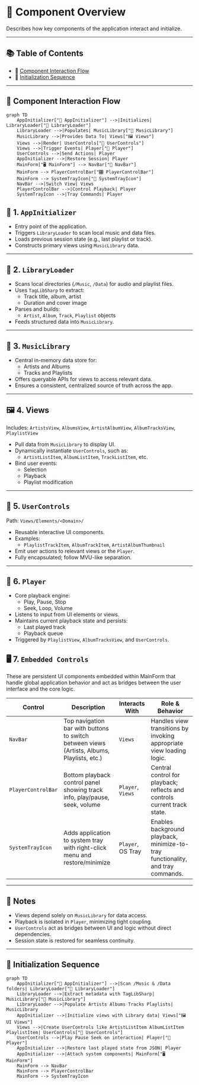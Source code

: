 # 🔄 Component Overview

Describes how key components of the application interact and initialize.

---

## 📚 Table of Contents

- 🔄 [Component Interaction Flow](#-component-interaction-flow)
- 🧬 [Initialization Sequence](#-initialization-sequence)

---

## 🔄 Component Interaction Flow
```mermaid
graph TD
    AppInitializer["🧭 AppInitializer"] -->|Initializes| LibraryLoader["📂 LibraryLoader"]
    LibraryLoader -->|Populates| MusicLibrary["🧠 MusicLibrary"]
    MusicLibrary -->|Provides Data To| Views["🖼️ Views"]
    Views -->|Render| UserControls["🧩 UserControls"]
    Views -->|Trigger Events| Player["🎵 Player"]
    UserControls -->|Send Actions| Player
    AppInitializer -->|Restore Session| Player
    MainForm["🖥️ MainForm"] --> NavBar["🧭 NavBar"]
    MainForm --> PlayerControlBar["🎛️ PlayerControlBar"]
    MainForm --> SystemTrayIcon["📌 SystemTrayIcon"]
    NavBar -->|Switch View| Views
    PlayerControlBar -->|Control Playback| Player
    SystemTrayIcon -->|Tray Commands| Player
```

## 🔁 1. `AppInitializer`

- Entry point of the application.
- Triggers `LibraryLoader` to scan local music and data files.
- Loads previous session state (e.g., last playlist or track).
- Constructs primary views using `MusicLibrary` data.

---

## 📂 2. `LibraryLoader`

- Scans local directories (`/Music`, `/Data`) for audio and playlist files.
- Uses `TagLibSharp` to extract:
  - Track title, album, artist
  - Duration and cover image
- Parses and builds:
  - `Artist`, `Album`, `Track`, `Playlist` objects
- Feeds structured data into `MusicLibrary`.

---

## 🧠 3. `MusicLibrary`

- Central in-memory data store for:
  - Artists and Albums
  - Tracks and Playlists
- Offers queryable APIs for views to access relevant data.
- Ensures a consistent, centralized source of truth across the app.

---

## 🖼️ 4. Views

Includes: `ArtistsView`, `AlbumsView`, `ArtistAlbumView`, `AlbumTracksView`, `PlaylistView`

- Pull data from `MusicLibrary` to display UI.
- Dynamically instantiate `UserControls`, such as:
  - `ArtistListItem`, `AlbumListItem`, `TrackListItem`, etc.
- Bind user events:
  - Selection
  - Playback
  - Playlist modification

---

## 🧩 5. `UserControls`

Path: `Views/Elements/<Domain>/`

- Reusable interactive UI components.
- Examples:
  - `PlaylistTrackItem`, `AlbumTrackItem`, `ArtistAlbumThumbnail`
- Emit user actions to relevant views or the `Player`.
- Fully encapsulated; follow MVU-like separation.

---

## 🎵 6. `Player`

- Core playback engine:
  - Play, Pause, Stop
  - Seek, Loop, Volume
- Listens to input from UI elements or views.
- Maintains current playback state and persists:
  - Last played track
  - Playback queue
- Triggered by `PlaylistView`, `AlbumTracksView`, and `UserControls`.

## 🖥️ 7. `Embedded Controls`

These are persistent UI components embedded within MainForm that handle global application behavior and act as bridges between the user interface and the core logic.

| **Control**        | **Description**                                                                            | **Interacts With** | **Role & Behavior**                                                             |
| ------------------ | ------------------------------------------------------------------------------------------ | ------------------ | ------------------------------------------------------------------------------- |
| `NavBar`           | Top navigation bar with buttons to switch between views (Artists, Albums, Playlists, etc.) | `Views`            | Handles view transitions by invoking appropriate view loading logic.            |
| `PlayerControlBar` | Bottom playback control panel showing track info, play/pause, seek, volume                 | `Player`, `Views`  | Central control for playback; reflects and controls current track state.        |
| `SystemTrayIcon`   | Adds application to system tray with right-click menu and restore/minimize                 | `Player`, OS Tray  | Enables background playback, minimize-to-tray functionality, and tray commands. |

---

## 📌 Notes

- Views depend solely on `MusicLibrary` for data access.
- Playback is isolated in `Player`, minimizing tight coupling.
- `UserControls` act as bridges between UI and logic without direct dependencies.
- Session state is restored for seamless continuity.

---

## 🧬 Initialization Sequence

```mermaid
graph TD
    AppInitializer["🧭 AppInitializer"] -->|Scan /Music & /Data folders| LibraryLoader["📂 LibraryLoader"]
    LibraryLoader -->|Extract metadata with TagLibSharp| MusicLibrary["🧠 MusicLibrary"]
    LibraryLoader -->|Populate Artists Albums Tracks Playlists| MusicLibrary
    AppInitializer -->|Initialize views with Library data| Views["🖼️ UI Views"]
    Views -->|Create UserControls like ArtistListItem AlbumListItem PlaylistItem| UserControls["🧩 UserControls"]
    UserControls -->|Play Pause Seek on interaction| Player["🎵 Player"]
    AppInitializer -->|Restore last played state from JSON| Player
    AppInitializer -->|Attach system components| MainForm["🖥️ MainForm"]
    MainForm --> NavBar
    MainForm --> PlayerControlBar
    MainForm --> SystemTrayIcon
```